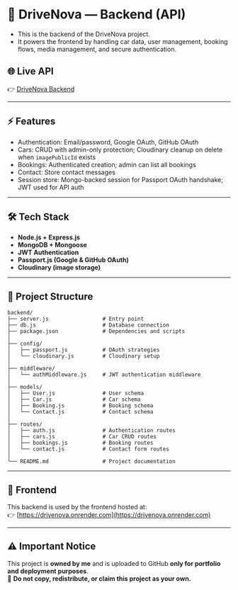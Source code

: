 # 🚗 DriveNova — Backend (API)
- This is the backend of the DriveNova project.  
- It powers the frontend by handling car data, user management, booking flows, media management, and secure authentication.

## 🌐 Live API
👉 [DriveNova Backend](https://drivenova-backend.onrender.com)

---

## ⚡ Features
- Authentication: Email/password, Google OAuth, GitHub OAuth
- Cars: CRUD with admin-only protection; Cloudinary cleanup on delete when `imagePublicId` exists
- Bookings: Authenticated creation; admin can list all bookings
- Contact: Store contact messages
- Session store: Mongo-backed session for Passport OAuth handshake; JWT used for API auth

---

## 🛠️ Tech Stack
- **Node.js + Express.js**
- **MongoDB + Mongoose**
- **JWT Authentication**
- **Passport.js (Google & GitHub OAuth)**
- **Cloudinary (image storage)**

---

## 📂 Project Structure
```plaintext
backend/
├── server.js                 # Entry point
├── db.js                     # Database connection
├── package.json              # Dependencies and scripts
│
├── config/
│   ├── passport.js           # OAuth strategies
│   └── cloudinary.js         # Cloudinary setup
│
├── middleware/
│   └── authMiddleware.js     # JWT authentication middleware
│
├── models/
│   ├── User.js               # User schema
│   ├── Car.js                # Car schema
│   ├── Booking.js            # Booking schema
│   └── Contact.js            # Contact schema
│
├── routes/
│   ├── auth.js               # Authentication routes
│   ├── cars.js               # Car CRUD routes
│   ├── bookings.js           # Booking routes
│   └── contact.js            # Contact form routes
│
└── README.md                 # Project documentation
```

---

## 🔗 Frontend
This backend is used by the frontend hosted at:  
👉 [https://drivenova.onrender.com](https://drivenova.onrender.com)

---

## ⚠️ Important Notice
This project is **owned by me** and is uploaded to GitHub **only for portfolio and deployment purposes**.  
🚫 **Do not copy, redistribute, or claim this project as your own.**
